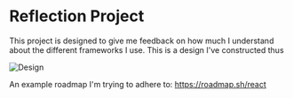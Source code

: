 # Reflection Project

This project is designed to give me feedback on how much I understand about the different frameworks I use. This is a design I've constructed thus

![Design](https://github.com/user-attachments/assets/385b5ea8-57de-4510-b429-8271f362dea4)

An example roadmap I'm trying to adhere to:
https://roadmap.sh/react

